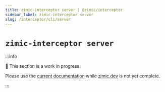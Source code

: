 ```yaml
---
title: zimic-interceptor server | @zimic/interceptor
sidebar_label: zimic-interceptor server
slug: /interceptor/cli/server
---
```


# `zimic-interceptor server`

:::info

🚧 This section is a work in progress.

Please use the [current documentation](https://github.com/zimicjs/zimic/wiki) while [zimic.dev](/) is not yet complete.

:::
